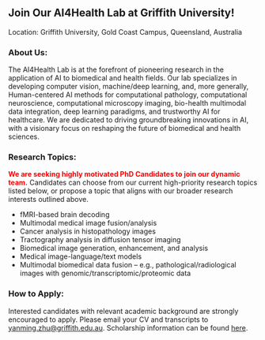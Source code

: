 ---
---

## Join Our AI4Health Lab at Griffith University!

Location: Griffith University, Gold Coast Campus, Queensland, Australia

### About Us:

The AI4Health Lab is at the forefront of pioneering research in the application of AI to 
biomedical and health fields. Our lab specializes in developing computer vision, machine/deep learning, and, more generally, Human-centered AI methods for computational pathology, computational neuroscience, computational microscopy imaging, bio-health multimodal data integration, deep learning paradigms, and trustworthy AI for healthcare. We are dedicated to driving groundbreaking innovations in AI, with a visionary focus on reshaping the future of biomedical and health sciences.
  

### Research Topics:

<span style="color:red"> **We are seeking highly motivated PhD Candidates to join our dynamic team.** </span> Candidates can choose from our current high-priority research topics listed below, or propose a topic that aligns with our broader research interests outlined above.

- fMRI-based brain decoding  
- Multimodal medical image fusion/analysis   
- Cancer analysis in histopathology images  
- Tractography analysis in diffusion tensor imaging   
- Biomedical image generation, enhancement, and analysis 
- Medical image-language/text models  
- Multimodal biomedical data fusion – e.g., pathological/radiological images with genomic/transcriptomic/proteomic data

### How to Apply:

Interested candidates with relevant academic background are strongly encouraged to apply. Please email your CV and transcripts to [yanming.zhu@griffith.edu.au](yanming.zhu@griffith.edu.au). Scholarship information can be found [here](https://www.griffith.edu.au/research-study/scholarships).


